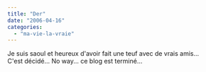 ```yaml
---
title: "Der"
date: "2006-04-16"
categories: 
  - "ma-vie-la-vraie"
---
```


  
Je suis saoul et heureux d'avoir fait une teuf avec de vrais amis...  
C'est décidé... No way... ce blog est terminé...
